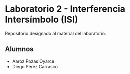 
# Laboratorio 2 - Interferencia Intersímbolo (ISI)

Repositorio designado al material del laboratorio.



## Alumnos

- Aaroz Pozas Oyarce
- Diego Pérez Carrasco
